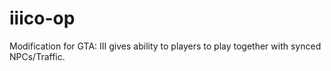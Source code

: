 # iiico-op
Modification for GTA: III gives ability to players to play together with synced NPCs/Traffic.
